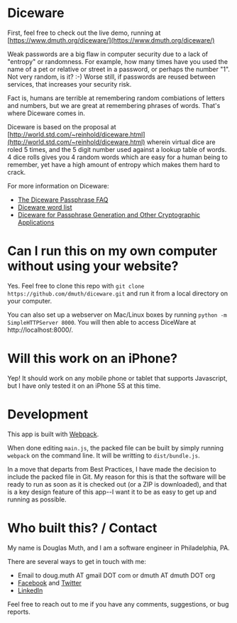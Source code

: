 # Diceware

First, feel free to check out the live demo, running at [https://www.dmuth.org/diceware/](https://www.dmuth.org/diceware/)

Weak passwords are a big flaw in computer security due to a lack of "entropy" or randomness. For example, how many times have you used the name of a pet or relative or street in a password, or perhaps the number "1". Not very random, is it? :-) Worse still, if passwords are reused between services, that increases your security risk.

Fact is, humans are terrible at remembering random combiations of letters and numbers, but we are great at remembering phrases of words. That's where Diceware comes in.

Diceware is based on the proposal at [http://world.std.com/~reinhold/diceware.html](http://world.std.com/~reinhold/diceware.html) wherein virtual dice are roled 5 times, and the 5 digit number used against a lookup table of words. 4 dice rolls gives you 4 random words which are easy for a human being to remember, yet have a high amount of entropy which makes them hard to crack.

For more information on Diceware:
- [The Diceware Passphrase FAQ](http://world.std.com/~reinhold/diceware.html)
- [Diceware word list](http://world.std.com/~reinhold/diceware.wordlist.asc)
- [Diceware for Passphrase Generation and Other Cryptographic Applications](http://world.std.com/~reinhold/diceware.txt)


# Can I run this on my own computer without using your website?

Yes.  Feel free to clone this repo with `git clone https://github.com/dmuth/diceware.git` and run it
from a local directory on your computer.

You can also set up a webserver on Mac/Linux boxes by running `python -m SimpleHTTPServer 8000`. 
You will then able to access DiceWare at http://localhost:8000/.


# Will this work on an iPhone?

Yep!  It should work on any mobile phone or tablet that supports Javascript, but I have only
tested it on an iPhone 5S at this time.


# Development

This app is built with <a href="https://webpack.js.org/">Webpack</a>.

When done editing `main.js`, the packed file can be built by simply running `webpack` on the command line.
It will be writting to `dist/bundle.js`.

In a move that departs from Best Practices, I have made the decision to include the packed file in Git.
My reason for this is that the software will be ready to run as soon as it is checked out (or a ZIP is downloaded),
and that is a key design feature of this app--I want it to be as easy to get up and running as possible.


# Who built this? / Contact

My name is Douglas Muth, and I am a software engineer in Philadelphia, PA.

There are several ways to get in touch with me:
- Email to doug.muth AT gmail DOT com or dmuth AT dmuth DOT org
- [Facebook](https://facebook.com/dmuth) and [Twitter](http://twitter.com/dmuth)
- [LinkedIn](http://localhost:8080/www.linkedin.com/in/dmuth)

Feel free to reach out to me if you have any comments, suggestions, or bug reports.


